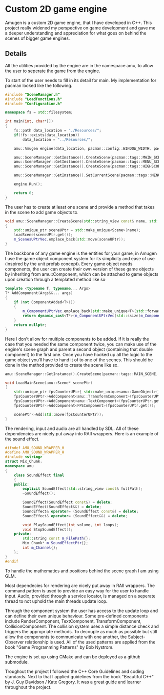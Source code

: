 # Custom 2D game engine
Amugen is a custom 2D game engine, that I have developed in C++. This project really widened my perspective on game development and gave me a deeper understanding and appreciation for what goes on behind the scenes of bigger game engines.

## Details
All the utilities provided by the engine are in the namespace amu, to allow the user to seperate the game from the engine.

To start of the user needs to fill in its detail for main. My implementation for pacman looked like the following.
```cpp
#include "SceneManager.h"
#include "LoadFunctions.h"
#include "Configuration.h"

namespace fs = std::filesystem;

int main(int, char*[]) 
{
	fs::path data_location = "./Resources/";
	if(!fs::exists(data_location))
		data_location = "../Resources/";

	amu::Amugen engine(data_location, pacman::config::WINDOW_WIDTH, pacman::config::WINDOW_HEIGHT);

	amu::SceneManager::GetInstance().CreateScene(pacman::tags::MAIN_SCENE, pacman::LoadMainScene);
	amu::SceneManager::GetInstance().CreateScene(pacman::tags::MENU_SCENE, pacman::LoadMenuScene);
	amu::SceneManager::GetInstance().CreateScene(pacman::tags::HIGHSCORE_SCENE, pacman::LoadHighscoreScene);

	amu::SceneManager::GetInstance().SetCurrentScene(pacman::tags::MENU_SCENE);

	engine.Run();

    return 0;
}
```
The user has to create at least one scene and provide a method that takes in the scene to add game objects to.
```cpp
void amu::SceneManager::CreateScene(std::string_view const& name, std::function<void(Scene*)> const& loadScene)
{
	std::unique_ptr sceneUPtr = std::make_unique<Scene>(name);
	loadScene(sceneUPtr.get());
	m_ScenesUPtrVec.emplace_back(std::move(sceneUPtr));
}
```

The backbone of any game engine is the entities for your game, in Amugen I use the game object component system for its simplicity and ease of use (inspired by the unit prefab concept).
Every game object needs components, the user can create their own version of these game objects by inheriting from amu::Component, which can be attached to game objects upon creation through a templated method like so
```cpp
template <typename T, typename... Args>
T* AddComponent(Args&&... args)
{
	if (not ComponentAdded<T>())
	{
		m_ComponentUPtrVec.emplace_back(std::make_unique<T>(std::forward<Args>(args)...));
		return dynamic_cast<T*>(m_ComponentUPtrVec[std::ssize(m_ComponentUPtrVec) - 1].get());
	}
	return nullptr;
}
```
Here I don't allow for multiple components to be added. If it is really the case that you needed the same component twice, you can make use of the engine's scene graph and parent a second object (containing that double component) to the first one. 
Once you have hooked up all the logic to the game object you'll have to hand it of to one of the scenes. This should be done in the method provided to create the scene like so.
```cpp
amu::SceneManager::GetInstance().CreateScene(pacman::tags::MAIN_SCENE, pacman::LoadMainScene);

void LoadMainScene(amu::Scene* scenePtr)
{
	std::unique_ptr fpsCounterUPtr{ std::make_unique<amu::GameObject>() };
	fpsCounterUPtr->AddComponent<amu::TransformComponent>(fpsCounterUPtr.get(), glm::vec2{ 50 , 50 });
	fpsCounterUPtr->AddComponent<amu::TextComponent>(fpsCounterUPtr.get(), "60", resources::font::LINGUA, 36);
	fpsCounterUPtr->AddComponent<FPSComponent>(fpsCounterUPtr.get());

	scenePtr->Add(std::move(fpsCounterUPtr));
}
```

The rendering, input and audio are all handled by SDL. All of these dependencies are nicely put away into RAII wrappers. Here is an example of the sound effect.
```cpp
#ifndef AMU_SOUND_WRAPPER_H
#define AMU_SOUND_WRAPPER_H
#include <string>
struct Mix_Chunk;
namespace amu
{
	class SoundEffect final
	{
	public:
		explicit SoundEffect(std::string_view const& fullPath);
		~SoundEffect();

		SoundEffect(SoundEffect const&) = delete;
		SoundEffect(SoundEffect&&) = delete;
		SoundEffect& operator= (SoundEffect const&) = delete;
		SoundEffect& operator= (SoundEffect&&) = delete;

		void PlaySoundEffect(int volume, int loops);
		void StopSoundEffect();
	private:
		std::string const m_FilePath{};
		Mix_Chunk* m_SoundEffectPtr{};
		int m_Channel{};
	};
}
#endif
``` 


To handle the mathematics and positions behind the scene graph I am using GLM.

Most dependecies for rendering are nicely put away in RAII wrappers. The command pattern is used to provide an easy way for the user to handle input. Audio, provided through a service locator, is managed on a seperate thread to not uphold the main threads update loop.

Through the component system the user has access to the update loop and can define their own unique behaviour. Some pre-defined components include RenderComponent, TextComponent, TransformComponent, CollisionComponent. The collision system uses a simple distance check and triggers the appropriate methods. To decouple as much as possible but still allow the components to communicate with one another, the Subject-Observer relationship is used.
All of the used patterns are applied from the book "Game Programming Patterns" by Bob Nystrom.

The engine is set up using CMake and can be deployed as a github submodule.

Troughout the project I followed the C++ Core Guidelines and coding standards. Next to that I applied guidelines from the book "Beautiful C++" by J. Guy Davidson / Kate Gregory. It was a great guide and learner throughout the project.

